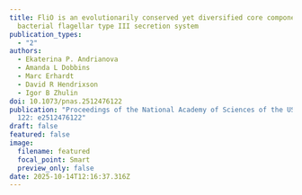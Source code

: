 ```yaml
---
title: FliO is an evolutionarily conserved yet diversified core component of the
  bacterial flagellar type III secretion system
publication_types:
  - "2"
authors:
  - Ekaterina P. Andrianova
  - Amanda L Dobbins
  - Marc Erhardt
  - David R Hendrixson
  - Igor B Zhulin
doi: 10.1073/pnas.2512476122
publication: "Proceedings of the National Academy of Sciences of the USA, vol.
  122: e2512476122"
draft: false
featured: false
image:
  filename: featured
  focal_point: Smart
  preview_only: false
date: 2025-10-14T12:16:37.316Z
---
```

